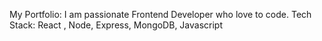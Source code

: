My Portfolio: I am passionate Frontend Developer who love to code.
Tech Stack: React , Node, Express, MongoDB, Javascript
